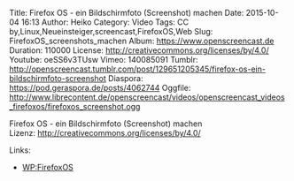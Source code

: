 Title: Firefox OS - ein Bildschirmfoto (Screenshot) machen
Date: 2015-10-04 16:13
Author: Heiko
Category: Video
Tags: CC by,Linux,Neueinsteiger,screencast,FirefoxOS,Web
Slug: FirefoxOS_screenshots_machen
Album: https://www.openscreencast.de
Duration: 110000
License: http://creativecommons.org/licenses/by/4.0/
Youtube: oeSS6v3TUsw
Vimeo: 140085091
Tumblr: http://openscreencast.tumblr.com/post/129651205345/firefox-os-ein-bildschirmfoto-screenshot
Diaspora: https://pod.geraspora.de/posts/4062744
Oggfile: http://www.librecontent.de/openscreencast/videos/openscreencast_videos_firefoxos/firefoxos_screenshot.ogg

Firefox OS - ein Bildschirmfoto (Screenshot) machen  
Lizenz: <http://creativecommons.org/licenses/by/4.0/>  
  

Links:

  * [WP:FirefoxOS](http://de.wikipedia.org/wiki/Firefox_OS "Link zu wikipedia.org")


